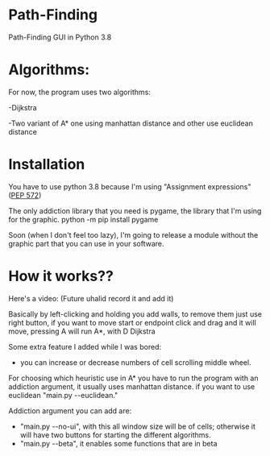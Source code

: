 # Path-Finding
Path-Finding GUI in Python 3.8

# Algorithms:

For now, the program uses two algorithms:

-Dijkstra

-Two variant of A* one using manhattan distance and other use euclidean distance

# Installation

You have to use python 3.8 because I'm using "Assignment expressions" ([PEP 572](https://www.python.org/dev/peps/pep-0572/))

The only addiction library that you need is pygame, the library that I'm using for the graphic.
python -m pip install pygame


Soon (when I don't feel too lazy), I'm going to release a module without the graphic part that you can use in your software.

# How it works??

Here's a video:
(Future uhalid record it and add it)

Basically by left-clicking and holding you add walls, to remove them just use right button,
if you want to move start or endpoint click and drag and it will move, pressing A will run A*, with D Dijkstra

Some extra feature I added while I was bored:
- you can increase or decrease numbers of cell scrolling middle wheel.

For choosing which heuristic use in A* you have to run the program with an addiction argument, it usually uses manhattan distance.
if you want to use euclidean "main.py --euclidean."

Addiction argument you can add are:
- "main.py --no-ui", with this all window size will be of cells; otherwise it will have two buttons for starting the different algorithms.
- "main.py --beta", it enables some functions that are in beta
